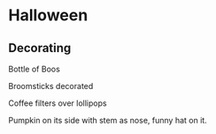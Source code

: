 # Halloween
## Decorating

Bottle of Boos

Broomsticks decorated

Coffee filters over lollipops 

Pumpkin on its side with stem as nose, funny hat on it.
